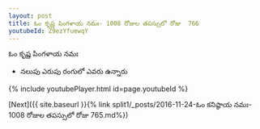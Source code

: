 ```yaml
---
layout: post
title: ఓం కృష్ణ పింగళాయ నమః- 1008 రోజుల తపస్సులో రోజు  766
youtubeId: Z9ezYfuewqY
---
```

 
 
 ఓం కృష్ణ పింగళాయ నమః  
 
 -  నలుపు ఎరుపు రంగులో ఎవరు ఉన్నారు 
 
  
 
  
 
 
 
 
 
 


{% include youtubePlayer.html id=page.youtubeId %}
 
[Next]({{ site.baseurl }}{% link  split1/_posts/2016-11-24-ఓం కనిష్ఠాయ నమః- 1008 రోజుల తపస్సులో రోజు  765.md%})
 
